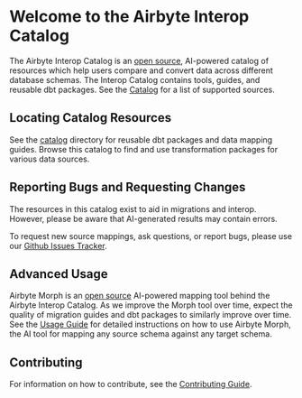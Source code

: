 # Welcome to the Airbyte Interop Catalog

The Airbyte Interop Catalog is an [open source](./LICENSE.md), AI-powered catalog of resources which help users compare and convert data across different database schemas. The Interop Catalog contains tools, guides, and reusable dbt packages. See the [Catalog](./catalog/README.md) for a list of supported sources.

## Locating Catalog Resources

See the [catalog](./catalog) directory for reusable dbt packages and data mapping guides. Browse this catalog to find and use transformation packages for various data sources.

## Reporting Bugs and Requesting Changes

The resources in this catalog exist to aid in migrations and interop. However, please be aware that AI-generated results may contain errors.

To request new source mappings, ask questions, or report bugs, please use our [Github Issues Tracker](https://github.com/airbytehq/airbyte-interop-catalog/issues). 

## Advanced Usage

Airbyte Morph is an [open source](./LICENSE.md) AI-powered mapping tool behind the Airbyte Interop Catalog. As we improve the Morph tool over time, expect the quality of migration guides and dbt packages to similarly improve over time. See the [Usage Guide](docs/USAGE.md) for detailed instructions on how to use Airbyte Morph, the AI tool for mapping any source schema against any target schema.

## Contributing

For information on how to contribute, see the [Contributing Guide](./docs/CONTRIBUTING.md).
